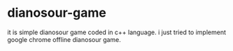 # dianosour-game
it is simple dianosour game coded in c++ language. 
i just tried to implement google chrome offline dianosour game.











































